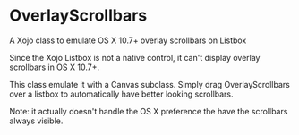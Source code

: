 # OverlayScrollbars
A Xojo class to emulate OS X 10.7+ overlay scrollbars on Listbox

Since the Xojo Listbox is not a native control, it can't display overlay scrollbars in OS X 10.7+.

This class emulate it with a Canvas subclass.
Simply drag OverlayScrollbars over a listbox to automatically have better looking scrollbars.

Note: it actually doesn't handle the OS X preference the have the scrollbars always visible.
